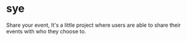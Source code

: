 # sye
Share your event, It's a little project where users are able to share their events with who they choose to.
